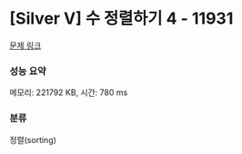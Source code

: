 # [Silver V] 수 정렬하기 4 - 11931 

[문제 링크](https://www.acmicpc.net/problem/11931) 

### 성능 요약

메모리: 221792 KB, 시간: 780 ms

### 분류

정렬(sorting)

